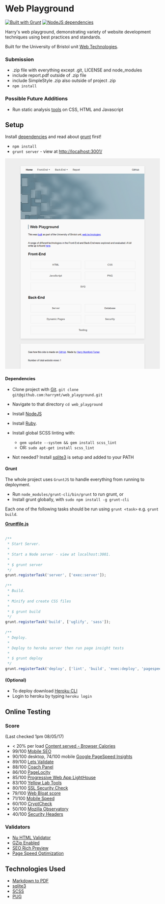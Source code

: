 # Web Playground

[![Built with Grunt](https://cdn.gruntjs.com/builtwith.svg)](http://gruntjs.com/)
[![NodeJS dependencies](https://david-dm.org/harrymt/web_playground.svg)](https://david-dm.org)

Harry's web playground, demonstrating variety of website development techniques using best practices and standards.

Built for the University of Bristol unit [Web Technologies](https://www.cs.bris.ac.uk/Teaching/Resources/COMSM0104/cw/assign5/).


### Submission
- .zip file with everything except .git, LICENSE and node_modules
- include report.pdf outside of .zip file
- include SimpleStyle .zip also outside of project .zip
- `npm install`

### Possible Future Additions

- Run static analysis [tools](https://github.com/mre/awesome-static-analysis#css) on CSS, HTML and Javascript


## Setup


Install [dependencies](#dependencies) and read about [grunt](#grunt) first!

- `npm install`
- `grunt server` - view at [http://localhost:3001/](http://localhost:3001/)


![Screenshot](screenshot.png "Screenshot")


#### Dependencies

- Clone project with [Git](https://git-scm.com/downloads). `git clone git@github.com:harrymt/web_playground.git`
- Navigate to that directory `cd web_playground`

- Install [NodeJS](https://nodejs.org/en/)
- Install [Ruby](https://www.ruby-lang.org/en/documentation/installation/).
- Install global SCSS linting with:
	- `gem update --system && gem install scss_lint`
	- OR: `sudo apt-get install scss_lint`
- Not needed? Install [sqlite3](https://www.sqlite.org/download.html) is setup and added to your PATH



#### Grunt

The whole project uses `GruntJS` to handle everything from running to deployment.

- Run `node_modules/grunt-cli/bin/grunt` to run grunt, or
- Install grunt globally, with `sudo npm install -g grunt-cli`

Each one of the following tasks should be run using `grunt <task>`
e.g. `grunt build`.


**[Gruntfile.js](Gruntfile.js)**
```javascript

/**
 * Start Server.
 *
 * Start a Node server - view at localhost:3001.
 *
 * $ grunt server
 */
grunt.registerTask('server', ['exec:server']);

/**
 * Build.
 *
 * Minify and create CSS files
 *
 * $ grunt build
 */
grunt.registerTask('build', ['uglify', 'sass']);

/**
 * Deploy.
 *
 * Deploy to heroku server then run page insight tests
 *
 * $ grunt deploy
 */
grunt.registerTask('deploy', ['lint', 'build', 'exec:deploy', 'pagespeed']);
```

#### (Optional)

- To deploy download [Heroku CLI](https://devcenter.heroku.com/articles/getting-started-with-nodejs#set-up)
- Login to heroku by typing `heroku login`

## Online Testing

### Score

(Last checked 1pm 08/05/17)

- < 20% per load [Content served - Browser Calories](https://chrome.google.com/webstore/detail/browser-calories/pdkibgfjegigkoaleelbkdpkgceljfco)
- 99/100 [Mobile SEO](https://varvy.com/)
- 90/100 desktop, 74/100 mobile [Google PageSpeed Insights](https://developers.google.com/speed/pagespeed/insights/?url=https%3A%2F%2Fwebtechnologies.herokuapp.com%2F)
- 89/100 [Lets Validate](https://pro.letsvalidate.com/webtechnologies.herokuapp.com)
- 88/100 [Coach Panel](https://chrome.google.com/webstore/detail/coach-panel/olecfjmnejnkjipoicfpneceppjeaemo)
- 86/100 [PageLocity](http://pagelocity.com/analyzer?url=https%3A%2F%2Fwebtechnologies.herokuapp.com)
- 85/100 [Progressive Web App LightHouse](https://developers.google.com/web/tools/lighthouse/)
- 83/100 [Yellow Lab Tools](http://yellowlab.tools/result/epnxv11dfg)
- 80/100 [SSL Security Check](https://www.ssllabs.com/ssltest/analyze.html?d=webtechnologies.herokuapp.com)
- 79/100 [Web Bloat score](http://www.webbloatscore.com?url=https://webtechnologies.herokuapp.com//)
- 71/100 [Mobile Speed](https://varvy.com/mobile/)
- 60/100 [CryptCheck](https://tls.imirhil.fr/https/webtechnologies.herokuapp.com)
- 50/100 [Mozilla Observatory](https://observatory.mozilla.org/analyze.html?host=webtechnologies.herokuapp.com)
- 40/100 [Security Headers](https://securityheaders.io/?q=https%3A%2F%2Fwebtechnologies.herokuapp.com%2F&followRedirects=on)

### Validators
- [Nu HTML Validator](https://validator.w3.org/nu/?doc=https%3A%2F%2Fwebtechnologies.herokuapp.com%2F)
- [GZip Enabled](https://checkgzipcompression.com/?url=https%3A%2F%2Fwebtechnologies.herokuapp.com%2F)
- [SEO Rich Preview](https://richpreview.com/?url=https://webtechnologies.herokuapp.com/)
- [Page Speed Optimization](https://varvy.com/pagespeed/)



## Technologies Used

- [Markdown to PDF](https://www.npmjs.com/package/markdown-pdf)
- [sqlite3](https://www.sqlite.org/download.html)
- [SCSS](http://sass-lang.com/)
- [PUG](https://pugjs.org)
